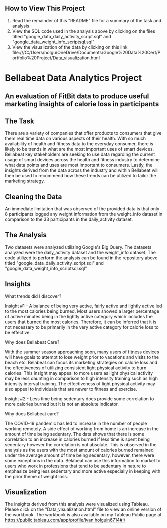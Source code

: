 ## How to View This Project
1. Read the remainder of this "README" file for a summary of the task and analysis
2. View the SQL code used in the analysis above by clicking on the files titled "google_data_daily_activity_script.sql" and "google_data_weight_info_scriptsql.sql"
3. View the visualization of the data by clicking on this link file:///C:/Users/holgu/OneDrive/Documents/Google%20Data%20Cert/Portfolio%20Project/Data_visualization.html




# Bellabeat Data Analytics Project

## An evaluation of FitBit data to produce useful marketing insights of calorie loss in participants

## The Task

There are a variety of companies that offer products to consumers that give them real time data on various aspects of their health. With so much availability of health and fitness data to the everyday consumer, there is likely to be trends in what are the most important uses of smart devices. Bellabeat key stakeholders are seeking to use data regarding the current usage of smart devices across the health and fitness industry to determine what data points and uses are most important to consumers.  Lastly, the insights derived from the data across the industry and within Bellabeat will then be used to recommend how these trends can be utilized to tailor the marketing strategy.

## Cleaning the Data
An immediate limitation that was observed of the provided data is that only 8 participants logged any weight information from the weight_info dataset in comparison to the 33 participants in the daily_activity dataset. 

## The Analysis
Two datasets were analyzed utilizing Google's Big Query. The datasets analyzed were the daily_activity dataset and the weight_info dataset. The code utilized to perform the analysis can be found in the repository above titled "google_data_daily_activity_script.sql" and "google_data_weight_info_scriptsql.sql"

## Insights
What trends did I discover?

Insight #1 - A balance of being very active, fairly active and lightly active led to the most calories being burned. Most users showed a larger percentage of active minutes being in the lightly active category which includes the users that burned the most calories. Therefore, it can be inferred that it is not necessary to be primarily in the very active category for calorie loss to be effective. 

Why does Bellabeat Care?

With the summer season approaching soon, many users of fitness devices will have goals to attempt to lose weight prior to vacations and visits to the beach etc. Belabeat can focus its marketing strategies on calorie loss and the effectiveness of utilizing consistent light physical activity to burn calories. This insight may appeal to more users as light physical activity may be less daunting in comparison to high intensity training such as high intensity interval training. The effectiveness of light physical activity may also appeal to individuals that are newer to fitness and exercise. 

Insight #2 - Less time being sedentary does provide some correlation to more calories burned but it is not an absolute indicator.

Why does Bellabeat care?

The COVID-19 pandemic has led to increase in the number of people working remotely. A side effect of working from home is an increase in the amount of time being sedentary. The data shows that there is some correlation to an increase in calories burned if less time is spent being sedentary however the correlation is not absolute. This is observed in the analysis as the users with the most amount of calories burned remained under the average amount of time being sedentary, however, there were some exceptions in the data. Belabeat can use this information to market to users who work in professions that tend to be sedentary in nature to emphasize being less sedentary and more active especially in keeping with the prior theme of weight loss. 

## Visualization
The insights derived from this analysis were visualized using Tableau. Please click on the "Data_visualization.html" file to view an online version of the workbook. The workbook is also available on my Tableau Public page at https://public.tableau.com/app/profile/ivan.holguin6714#!/



